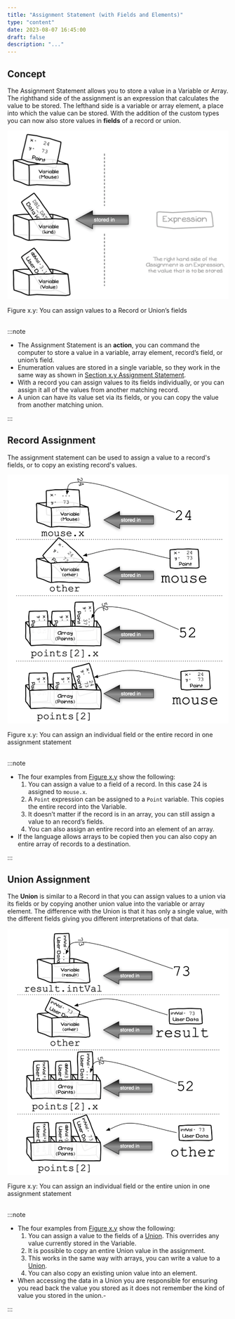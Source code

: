 ```yaml
---
title: "Assignment Statement (with Fields and Elements)"
type: "content"
date: 2023-08-07 16:45:00
draft: false
description: "..."
---
```

## Concept

The Assignment Statement allows you to store a value in a Variable or Array. The righthand side of the assignment is an expression that calculates the value to be stored. The lefthand side is a variable or
array element, a place into which the value can be stored. With the addition of the custom types you can now also store values in **fields** of a record or union.

<a id="FigureAssignmentStatementWithFieldsAndElements"></a>

![Figure x.y: You can assign values to a Record or Union’s fields](./images/assignment-statement-with-fields-and-elements.png "You can assign values to a Record or Union’s fields")
<div class="caption"><span class="caption-figure-nbr">Figure x.y: </span>You can assign values to a Record or Union’s fields</div><br/>

:::note

- The Assignment Statement is an **action**, you can command the computer to store a value in a variable, array element, record’s field, or union’s field.
- Enumeration values are stored in a single variable, so they work in the same way as shown in [Section x.y Assignment Statement](#). 
- With a record you can assign values to its fields individually, or you can assign it all of the values from another matching record.
- A union can have its value set via its fields, or you can copy the value from another matching union.

:::

## Record Assignment

The assignment statement can be used to assign a value to a record's fields, or to copy an existing record's values.

<a id="FigureAssignmentRecord"></a>

![Figure x.y: You can assign an individual field or the entire record in one assignment statement](./images/assignment-record.png "You can assign an individual field or the entire record in one assignment statement")
<div class="caption"><span class="caption-figure-nbr">Figure x.y: </span>You can assign an individual field or the entire record in one assignment statement</div><br/>

:::note

- The four examples from [Figure x.y](#FIgureAssignmentRecord) show the following:
  1. You can assign a value to a field of a record. In this case 24 is assigned to `mouse.x`.
  2. A `Point` expression can be assigned to a `Point` variable. This copies the entire
record into the Variable.
  3. It doesn’t matter if the record is in an array, you can still assign a value to an record’s fields.
  4. You can also assign an entire record into an element of an array.
- If the language allows arrays to be copied then you can also copy an entire array of records to a destination.
 

:::

## Union Assignment

The **Union** is similar to a Record in that you can assign values to a union via its fields or by copying another union value into the variable or array element. The difference with the Union is that it has only a single
value, with the different fields giving you different interpretations of that data.

<a id="FigureAssignmentUnion"></a>

![Figure x.y: You can assign an individual field or the entire union in one assignment statement](./images/assignment-union.png "You can assign an individual field or the entire union in one assignment statement")
<div class="caption"><span class="caption-figure-nbr">Figure x.y: </span>You can assign an individual field or the entire union in one assignment statement</div><br/>

:::note

- The four examples from [Figure x.y](#FigureAssignmentUnion) show the following:
  1. You can assign a value to the fields of a [Union](../03-type-declaration#union). This overrides any value currently
stored in the Variable.
  2. It is possible to copy an entire Union value in the assignment.
  3. This works in the same way with arrays, you can write a value to a [Union](../03-type-declaration#union). 
  4. You can also copy an existing union value into an element.
- When accessing the data in a Union you are responsible for ensuring you read back the value you stored as it does not remember the kind of value you stored in the union.- 

:::